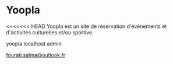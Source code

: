 # Yoopla
<<<<<<< HEAD
Yoopla est un site de réservation d'événements et d'activités culturelles et/ou sportive.

yoopla localhost
admin

fourati.salma@outlook.fr